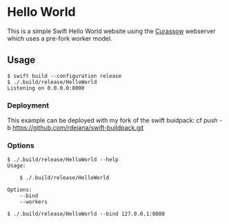 # Hello World

This is a simple Swift Hello World website using the
[Curassow](https://github.com/kylef/Curassow) webserver which uses a pre-fork worker model.

## Usage

```shell
$ swift build --configuration release
$ ./.build/release/HelloWorld
Listening on 0.0.0.0:8000
```

### Deployment

This example can be deployed with my fork of the swift buidpack:
cf push <appName> -b  https://github.com/rdejana/swift-buildpack.git

### Options

```shell
$ ./.build/release/HelloWorld --help
Usage:

    $ ./.build/release/HelloWorld

Options:
    --bind
    --workers
```

```shell
$ ./.build/release/HelloWorld --bind 127.0.0.1:8080
```
